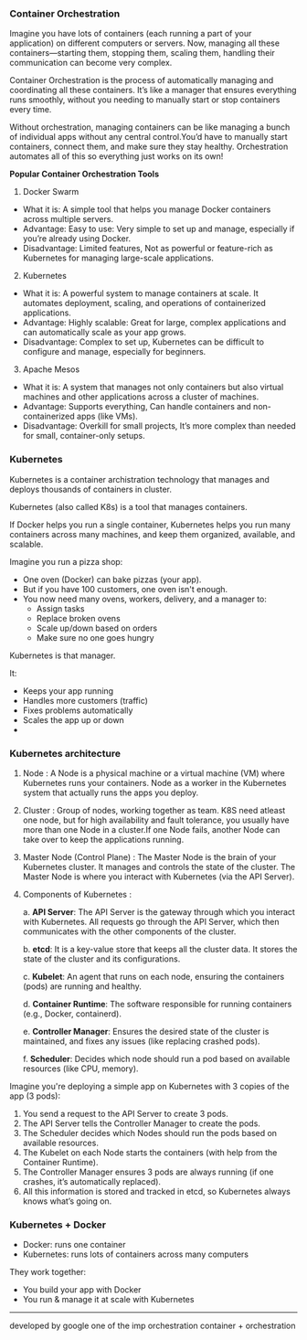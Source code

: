 ### Container Orchestration

Imagine you have lots of containers (each running a part of your application) on different computers or servers. Now, managing all these containers—starting them, stopping them, scaling them, handling their communication can become very complex.

Container Orchestration is the process of automatically managing and coordinating all these containers. It’s like a manager that ensures everything runs smoothly, without you needing to manually start or stop containers every time.

Without orchestration, managing containers can be like managing a bunch of individual apps without any central control.You’d have to manually start containers, connect them, and make sure they stay healthy. Orchestration automates all of this so everything just works on its own!

**Popular Container Orchestration Tools**

1. Docker Swarm
- What it is: A simple tool that helps you manage Docker containers across multiple servers.
- Advantage: Easy to use: Very simple to set up and manage, especially if you’re already using Docker.
- Disadvantage: Limited features, Not as powerful or feature-rich as Kubernetes for managing large-scale applications.

2. Kubernetes
- What it is: A powerful system to manage containers at scale. It automates deployment, scaling, and operations of containerized applications.
- Advantage: Highly scalable: Great for large, complex applications and can automatically scale as your app grows.
- Disadvantage: Complex to set up, Kubernetes can be difficult to configure and manage, especially for beginners.


3. Apache Mesos
- What it is: A system that manages not only containers but also virtual machines and other applications across a cluster of machines.
- Advantage: Supports everything, Can handle containers and non-containerized apps (like VMs).
- Disadvantage: Overkill for small projects, It’s more complex than needed for small, container-only setups.

### Kubernetes

Kubernetes is a container archistration technology that manages and deploys thousands of containers in cluster.

Kubernetes (also called K8s) is a tool that manages containers.

If Docker helps you run a single container, Kubernetes helps you run many containers across many machines, and keep them organized, available, and scalable.

Imagine you run a pizza shop:

- One oven (Docker) can bake pizzas (your app).
- But if you have 100 customers, one oven isn't enough.
- You now need many ovens, workers, delivery, and a manager to:
    - Assign tasks
    - Replace broken ovens
    - Scale up/down based on orders
    - Make sure no one goes hungry

Kubernetes is that manager.

It:
- Keeps your app running
- Handles more customers (traffic)
- Fixes problems automatically
- Scales the app up or down
- 
### Kubernetes architecture

1. Node : A Node is a physical machine or a virtual machine (VM) where Kubernetes runs your containers. Node as a worker in the Kubernetes system that actually runs the apps you deploy.
2. Cluster : Group of nodes, working together as team. K8S need atleast one node, but for high availability and fault tolerance, you usually have more than one Node in a cluster.If one Node fails, another Node can take over to keep the applications running.
3. Master Node (Control Plane) : The Master Node is the brain of your Kubernetes cluster. It manages and controls the state of the cluster. The Master Node is where you interact with Kubernetes (via the API Server).
4. Components of Kubernetes :

   a. **API Server**: The API Server is the gateway through which you interact with Kubernetes. All requests go through the API Server, which then communicates with the other components of the cluster.

   b. **etcd**: It is a key-value store that keeps all the cluster data. It stores the state of the cluster and its configurations.

   c. **Kubelet**: An agent that runs on each node, ensuring the containers (pods) are running and healthy.

   d. **Container Runtime**: The software responsible for running containers (e.g., Docker, containerd).

   e. **Controller Manager**: Ensures the desired state of the cluster is maintained, and fixes any issues (like replacing crashed pods).

   f. **Scheduler**: Decides which node should run a pod based on available resources (like CPU, memory).

Imagine you're deploying a simple app on Kubernetes with 3 copies of the app (3 pods):

1. You send a request to the API Server to create 3 pods.
2. The API Server tells the Controller Manager to create the pods.
3. The Scheduler decides which Nodes should run the pods based on available resources.
4. The Kubelet on each Node starts the containers (with help from the Container Runtime).
5. The Controller Manager ensures 3 pods are always running (if one crashes, it’s automatically replaced).
6. All this information is stored and tracked in etcd, so Kubernetes always knows what’s going on.

### Kubernetes + Docker

- Docker: runs one container
- Kubernetes: runs lots of containers across many computers

They work together:
- You build your app with Docker
- You run & manage it at scale with Kubernetes


---- 
developed by google
one of the imp orchestration
container + orchestration 